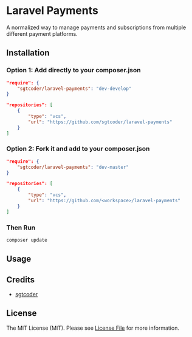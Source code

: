 # Laravel Payments #
A normalized way to manage payments and subscriptions from multiple different payment platforms.

## Installation ##

### Option 1: Add directly to your composer.json ###
```json
"require": {
    "sgtcoder/laravel-payments": "dev-develop"
}

"repositories": [
    {
        "type": "vcs",
        "url": "https://github.com/sgtcoder/laravel-payments"
    }
]
```

### Option 2: Fork it and add to your composer.json ###
```json
"require": {
    "sgtcoder/laravel-payments": "dev-master"
}

"repositories": [
    {
        "type": "vcs",
        "url": "https://github.com/<workspace>/laravel-payments"
    }
]
```

### Then Run ###
```bash
composer update
```

## Usage ##

## Credits ##
- [sgtcoder](https://github.com/sgtcoder)

## License ##
The MIT License (MIT). Please see [License File](LICENSE.md) for more information.